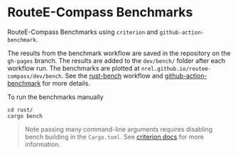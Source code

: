 # RouteE-Compass Benchmarks

RouteE-Compass Benchmarks using `criterion` and `github-action-benchmark`.

The results from the benchmark workflow are saved in the repository on the `gh-pages` branch. The results are added to the `dev/bench/` folder after each workflow run. The benchmarks are plotted at `nrel.github.io/routee-compass/dev/bench`. See the [rust-bench](../../../.github/workflows/rust-bench.yaml) workflow and [github-action-benchmark](https://github.com/benchmark-action/github-action-benchmark) for more details.


To run the benchmarks manually
```
cd rust/
cargo bench
```

> Note passing many command-line arguments requires disabling bench building in the `Cargo.toml`. See [criterion docs](https://bheisler.github.io/criterion.rs/book/faq.html#cargo-bench-gives-unrecognized-option-errors-for-valid-command-line-options) for more information.
